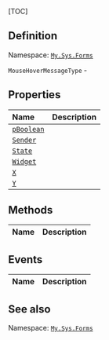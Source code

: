 [TOC]
## Definition
Namespace: [`My.Sys.Forms`](My.Sys.Forms.md)

`MouseHoverMessageType` - 

## Properties
|Name|Description|
| :------------ | :------------ |
|[`pBoolean`]("MouseHoverMessageType.pBoolean.md")||
|[`Sender`]("MouseHoverMessageType.Sender.md")||
|[`State`]("MouseHoverMessageType.State.md")||
|[`Widget`]("MouseHoverMessageType.Widget.md")||
|[`X`]("MouseHoverMessageType.X.md")||
|[`Y`]("MouseHoverMessageType.Y.md")||

## Methods
|Name|Description|
| :------------ | :------------ |
## Events
|Name|Description|
| :------------ | :------------ |
## See also
Namespace: [`My.Sys.Forms`](My.Sys.Forms.md)
